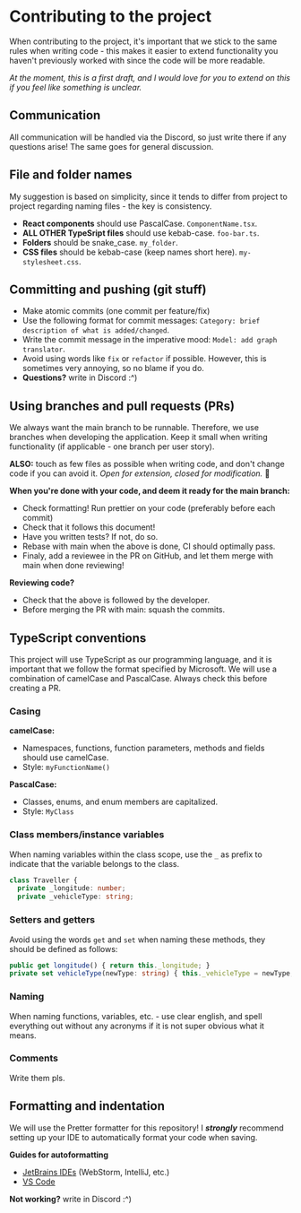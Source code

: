 # Contributing to the project

When contributing to the project, it's important that we stick to the same rules when writing code - this makes it easier to extend functionality you haven't previously worked with since the code will be more readable.

_At the moment, this is a first draft, and I would love for you to extend on this if you feel like something is unclear._

## Communication

All communication will be handled via the Discord, so just write there if any questions arise! The same goes for general discussion.

## File and folder names

My suggestion is based on simplicity, since it tends to differ from project to project regarding naming files - the key is consistency.

- **React components** should use PascalCase. `ComponentName.tsx`.
- **ALL OTHER TypeSript files** should use kebab-case. `foo-bar.ts`.
- **Folders** should be snake_case. `my_folder`.
- **CSS files** should be kebab-case (keep names short here). `my-stylesheet.css`.

## Committing and pushing (git stuff)

- Make atomic commits (one commit per feature/fix)
- Use the following format for commit messages: `Category: brief description of what is added/changed`.
- Write the commit message in the imperative mood: `Model: add graph translator`.
- Avoid using words like `fix` or `refactor` if possible. However, this is sometimes very annoying, so no blame if you do.
- **Questions?** write in Discord :^)

## Using branches and pull requests (PRs)

We always want the main branch to be runnable. Therefore, we use branches when developing the application. Keep it small when writing functionality (if applicable - one branch per user story).

**ALSO:** touch as few files as possible when writing code, and don't change code if you can avoid it. _Open for extension, closed for modification._ 💚

**When you're done with your code, and deem it ready for the main branch:**

- Check formatting! Run prettier on your code (preferably before each commit)
- Check that it follows this document!
- Have you written tests? If not, do so.
- Rebase with main when the above is done, CI should optimally pass.
- Finaly, add a reviewee in the PR on GitHub, and let them merge with main when done reviewing!

**Reviewing code?**

- Check that the above is followed by the developer.
- Before merging the PR with main: squash the commits.

## TypeScript conventions

This project will use TypeScript as our programming language, and it is important that we follow the format specified by Microsoft. We will use a combination of camelCase and PascalCase. Always check this before creating a PR.

### Casing

**camelCase:**

- Namespaces, functions, function parameters, methods and fields should use camelCase.
- Style: `myFunctionName()`

**PascalCase:**

- Classes, enums, and enum members are capitalized.
- Style: `MyClass`

### Class members/instance variables

When naming variables within the class scope, use the `_` as prefix to indicate that the variable belongs to the class.

```ts
class Traveller {
  private _longitude: number;
  private _vehicleType: string;
```

### Setters and getters

Avoid using the words `get` and `set` when naming these methods, they should be defined as follows:

```ts
public get longitude() { return this._longitude; }
private set vehicleType(newType: string) { this._vehicleType = newType; }
```

### Naming

When naming functions, variables, etc. - use clear english, and spell everything out without any acronyms if it is not super obvious what it means.

### Comments

Write them pls.

## Formatting and indentation

We will use the Pretter formatter for this repository! I **_strongly_** recommend setting up your IDE to automatically format your code when saving.

**Guides for autoformatting**

- [JetBrains IDEs](https://prettier.io/docs/en/webstorm.html) (WebStorm, IntelliJ, etc.)
- [VS Code](https://prettier.io/docs/en/editors.html#visual-studio-code)

**Not working?** write in Discord :^)
